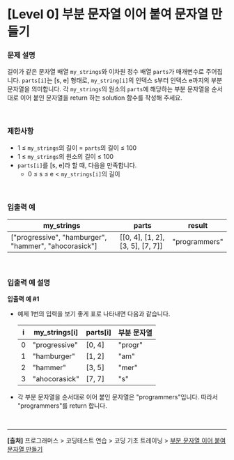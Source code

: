 # [Level 0] 부분 문자열 이어 붙여 문자열 만들기

### 문제 설명
길이가 같은 문자열 배열 `my_strings`와 이차원 정수 배열 `parts`가 매개변수로 주어집니다. `parts[i]`는 [s, e] 형태로, `my_string[i]`의 인덱스 s부터 인덱스 e까지의 부분 문자열을 의미합니다. 각 `my_strings`의 원소의 `parts`에 해당하는 부분 문자열을 순서대로 이어 붙인 문자열을 return 하는 solution 함수를 작성해 주세요.

<br>

### 제한사항
* 1 ≤ `my_strings`의 길이 = `parts`의 길이 ≤ 100
* 1 ≤ `my_strings`의 원소의 길이 ≤ 100
* `parts[i]`를 [s, e]라 할 때, 다음을 만족합니다.
    * 0 ≤ s ≤ e < `my_strings[i]`의 길이

<br>

### 입출력 예
|my_strings|parts|result|
|----------|-----|------|
|["progressive", "hamburger", "hammer", "ahocorasick"]|[[0, 4], [1, 2], [3, 5], [7, 7]]|"programmers"|

<br>

### 입출력 예 설명
**입출력 예 #1**
* 예제 1번의 입력을 보기 좋게 표로 나타내면 다음과 같습니다.

    |i|my_strings[i]|parts[i]|부분 문자열|
    |-|-------------|--------|--------|
    |0|"progressive"|[0, 4]|"progr"|
    |1|"hamburger"|[1, 2]|"am"|
    |2|"hammer"|[3, 5]|"mer"|
    |3|"ahocorasick"|[7, 7]|"s"|

* 각 부분 문자열을 순서대로 이어 붙인 문자열은 "programmers"입니다. 따라서 "programmers"를 return 합니다.

<br>

---
**[출처]** 프로그래머스 > 코딩테스트 연습 > 코딩 기초 트레이닝 > [부분 문자열 이어 붙여 문자열 만들기](https://school.programmers.co.kr/learn/courses/30/lessons/181911)